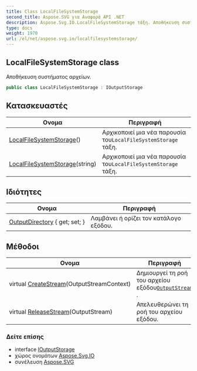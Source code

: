 ```yaml
---
title: Class LocalFileSystemStorage
second_title: Aspose.SVG για Αναφορά API .NET
description: Aspose.Svg.IO.LocalFileSystemStorage τάξη. Αποθήκευση συστήματος αρχείων.
type: docs
weight: 1970
url: /el/net/aspose.svg.io/localfilesystemstorage/
---
```

## LocalFileSystemStorage class

Αποθήκευση συστήματος αρχείων.

```csharp
public class LocalFileSystemStorage : IOutputStorage
```

## Κατασκευαστές

| Ονομα | Περιγραφή |
| --- | --- |
| [LocalFileSystemStorage](localfilesystemstorage/#constructor)() | Αρχικοποιεί μια νέα παρουσία του`LocalFileSystemStorage` τάξη. |
| [LocalFileSystemStorage](localfilesystemstorage/#constructor_1)(string) | Αρχικοποιεί μια νέα παρουσία του`LocalFileSystemStorage` τάξη. |

## Ιδιότητες

| Ονομα | Περιγραφή |
| --- | --- |
| [OutputDirectory](../../aspose.svg.io/localfilesystemstorage/outputdirectory/) { get; set; } | Λαμβάνει ή ορίζει τον κατάλογο εξόδου. |

## Μέθοδοι

| Ονομα | Περιγραφή |
| --- | --- |
| virtual [CreateStream](../../aspose.svg.io/localfilesystemstorage/createstream/)(OutputStreamContext) | Δημιουργεί τη ροή του αρχείου εξόδου[`OutputStream`](../outputstream/) . |
| virtual [ReleaseStream](../../aspose.svg.io/localfilesystemstorage/releasestream/)(OutputStream) | Απελευθερώνει τη ροή του αρχείου εξόδου. |

### Δείτε επίσης

* interface [IOutputStorage](../ioutputstorage/)
* χώρος ονομάτων [Aspose.Svg.IO](../../aspose.svg.io/)
* συνέλευση [Aspose.SVG](../../)


